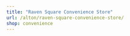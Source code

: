 ```yaml
---
title: "Raven Square Convenience Store"
url: /alton/raven-square-convenience-store/
shop: convenience
---
```

